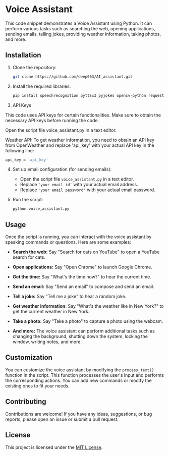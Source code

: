 # Voice Assistant

This code snippet demonstrates a Voice Assistant using Python. It can perform various tasks such as searching the web, opening applications, sending emails, telling jokes, providing weather information, taking photos, and more.

## Installation

1. Clone the repository:

   ```bash
   git clone https://github.com/deep663/AI_assistant.git
   ```

2. Install the required libraries:

   ```bash
   pip install speechrecognition pyttsx3 pyjokes opencv-python requests
   ```
3. API Keys

This code uses API keys for certain functionalities. Make sure to obtain the necessary API keys before running the code.

Open the script file voice_assistant.py in a text editor.

Weather API: To get weather information, you need to obtain an API key from OpenWeather and replace 'api_key' with your actual API key in the following line:
   ```bash
   api_key = 'api_key'
   ```
4. Set up email configuration (for sending emails):

   - Open the script file `voice_assistant.py` in a text editor.
   - Replace `'your email id'` with your actual email address.
   - Replace `'your email password'` with your actual email password.

5. Run the script:

   ```bash
   python voice_assistant.py
   ```

## Usage

Once the script is running, you can interact with the voice assistant by speaking commands or questions. Here are some examples:

- **Search the web:** Say "Search for cats on YouTube" to open a YouTube search for cats.

- **Open applications:** Say "Open Chrome" to launch Google Chrome.

- **Get the time:** Say "What's the time now?" to hear the current time.

- **Send an email:** Say "Send an email" to compose and send an email.

- **Tell a joke:** Say "Tell me a joke" to hear a random joke.

- **Get weather information:** Say "What's the weather like in New York?" to get the current weather in New York.

- **Take a photo:** Say "Take a photo" to capture a photo using the webcam.

- **And more:** The voice assistant can perform additional tasks such as changing the background, shutting down the system, locking the window, writing notes, and more.

## Customization

You can customize the voice assistant by modifying the `process_text()` function in the script. This function processes the user's input and performs the corresponding actions. You can add new commands or modify the existing ones to fit your needs.

## Contributing

Contributions are welcome! If you have any ideas, suggestions, or bug reports, please open an issue or submit a pull request.

## License

This project is licensed under the [MIT License](LICENSE).
